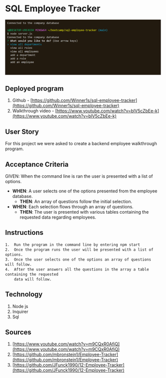 # SQL Employee Tracker

![Getting Started](./asset/images/screenshot.png)

## Deployed program

1. Github - [https://github.com/Winner1s/sql-employee-tracker](https://github.com/Winner1s/sql-employee-tracker)
2. Walkthrough video - [https://www.youtube.com/watch?v=blV5cZbEe-k](https://www.youtube.com/watch?v=blV5cZbEe-k)  

## User Story

  For this project we were asked to create a backend employee walkthrough program. 

## Acceptance Criteria

GIVEN: When the command line is ran the user is presented with a list of options.

* **WHEN**: A user selects one of the options presented from the employee database.
  * **THEN**: An array of questions follow the initial selection.
* **WHEN**: Each selection flows through an array of questions.
  * **THEN**: The user is presented with various tables containing the requested data regarding employees.

## Instructions

    1.  Run the program in the command line by entering npm start
    2.  Once the program runs the user will be presented with a list of options.  
    3.  Once the user selects one of the options an array of questions will follow.  
    4.  After the user answers all the questions in the array a table containing the requested
        data will follow. 

## Technology

1. Node js
2. Inquirer
3. Sql

## Sources

1. [https://www.youtube.com/watch?v=m9CQxR0AfiQ](https://www.youtube.com/watch?v=m9CQxR0AfiQ)
2. [https://github.com/mbronstein1/Employee-Tracker](https://github.com/mbronstein1/Employee-Tracker)
3. [https://github.com/JFunck1990/12-Employee-Tracker](https://github.com/JFunck1990/12-Employee-Tracker)